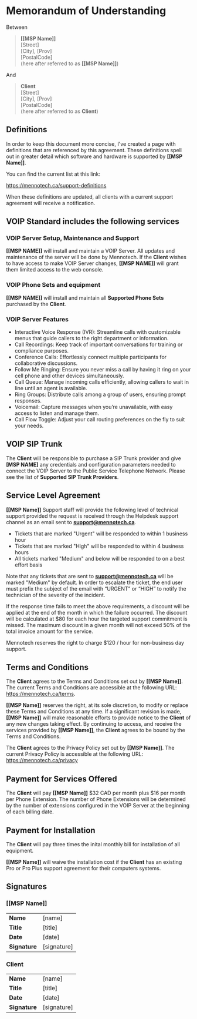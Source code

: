 # Memorandum of Understanding

Between

> **[[MSP Name]]**\
> [Street]\
> [City], [Prov]\
> [PostalCode]\
> (here after referred to as **[[MSP Name]]**)

And

> **Client**\
> [Street]\
> [City], [Prov]\
> [PostalCode]\
> (here after referred to as **Client**)


## Definitions

In order to keep this document more concise, I've created a page with definitions that are referenced by this agreement.
These definitions spell out in greater detail which software and hardware is supported by **[[MSP Name]]**.

You can find the current list at this link:

https://mennotech.ca/support-definitions

When these definitions are updated, all clients with a current support agreement will receive a notification.


## VOIP Standard includes the following services

### VOIP Server Setup, Maintenance and Support

**[[MSP NAME]]** will install and maintain a VOIP Server. All updates and maintenance of the server will be done by Mennotech. If the **Client** wishes to have access to make VOIP Server changes, **[[MSP NAME]]** will grant them limited access to the web console.


### VOIP Phone Sets and equipment

**[[MSP NAME]]** will install and maintain all **Supported Phone Sets** purchased by the **Client**.

### VOIP Server Features

- Interactive Voice Response (IVR): Streamline calls with customizable menus that guide callers to the right department or information.
- Call Recordings: Keep track of important conversations for training or compliance purposes.
- Conference Calls: Effortlessly connect multiple participants for collaborative discussions.
- Follow Me Ringing: Ensure you never miss a call by having it ring on your cell phone and other devices simultaneously.
- Call Queue: Manage incoming calls efficiently, allowing callers to wait in line until an agent is available.
- Ring Groups: Distribute calls among a group of users, ensuring prompt responses.
- Voicemail: Capture messages when you’re unavailable, with easy access to listen and manage them.
- Call Flow Toggle: Adjust your call routing preferences on the fly to suit your needs.

## VOIP SIP Trunk

The **Client** will be responsible to purchase a SIP Trunk provider and give **[MSP NAME]** any credentials and configuration parameters needed to connect the VOIP Server to the Public Service Telephone Network. Please see the list of **Supported SIP Trunk Providers**.

## Service Level Agreement 

**[[MSP Name]]** Support staff will provide the following level of technical support provided the request is received through the Helpdesk support channel as an email sent to **support@mennotech.ca**.  

- Tickets that are marked "Urgent" will be responded to within 1 business hour
- Tickets that are marked "High" will be responded to within 4 business hours
- All tickets marked "Medium" and below will be responded to on a best effort basis 

Note that any tickets that are sent to **support@mennotech.ca** will be marked "Medium" by default. In order to escalate the ticket, the end user must prefix the subject of the email with “URGENT” or “HIGH” to notify the technician of the severity of the incident.  

If the response time fails to meet the above requirements, a discount will be applied at the end of the month in which the failure occurred. The discount will be calculated at $80 for each hour the targeted support commitment is missed. The maximum discount in a given month will not exceed 50% of the total invoice amount for the service.  

Mennotech reserves the right to charge $120 / hour for non-business day support. 

## Terms and Conditions

The **Client** agrees to the Terms and Conditions set out by **[[MSP Name]]**. The current Terms and Conditions are accessible at the following URL: https://mennotech.ca/terms. 

**[[MSP Name]]** reserves the right, at its sole discretion, to modify or replace these Terms and Conditions at any time. If a significant revision is made, **[[MSP Name]]** will make reasonable efforts to provide notice to the **Client** of any new changes taking effect.
By continuing to access, and receive the services provided by **[[MSP Name]]**, the **Client** agrees to be bound by the Terms and Conditions.

The **Client** agrees to the Privacy Policy set out by **[[MSP Name]]**. The current Privacy Policy is accessible at the following URL: https://mennotech.ca/privacy

## Payment for Services Offered

The **Client** will pay **[[MSP Name]]** $32 CAD per month plus $16 per month per Phone Extension. The number of Phone Extensions will be determined by the number of extensions configured in the VOIP Server at the beginning of each billing date.

## Payment for Installation

The **Client** will pay three times the inital monthly bill for installation of all equipment.

**[[MSP Name]]** will waive the installation cost if the **Client** has an existing Pro or Pro Plus support agreement for their computers systems.

## Signatures

### [[MSP Name]]

| | |
| --- | --- |
| **Name** | [name] |
| **Title** | [title] |
| **Date** | [date] |
| **Signature** | [signature] |

### Client

| | |
| --- | --- |
| **Name** | [name] |
| **Title** | [title] |
| **Date** | [date] |
| **Signature** | [signature] |
